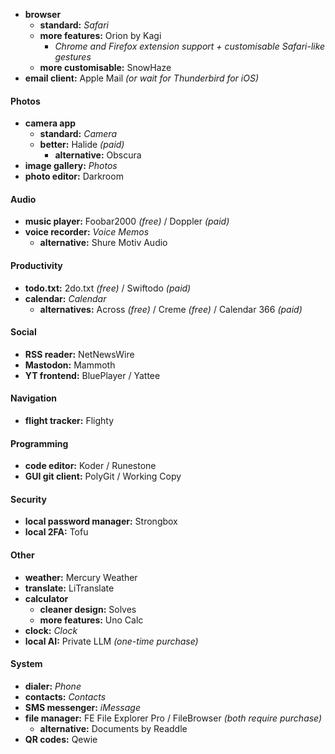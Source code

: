 - **browser** 
	- **standard:** *Safari* 
	- **more features:** Orion by Kagi 
		- *Chrome and Firefox extension support + customisable Safari-like gestures*
	- **more customisable:** SnowHaze
- **email client:** Apple Mail *(or wait for Thunderbird for iOS)*

#### Photos

- **camera app**
	- **standard:** *Camera*
	- **better:** Halide *(paid)*
		- **alternative:** Obscura
- **image gallery:** *Photos* 
- **photo editor:** Darkroom

#### Audio

- **music player:** Foobar2000 *(free)* / Doppler *(paid)*
- **voice recorder:** *Voice Memos*
	- **alternative:** Shure Motiv Audio

#### Productivity

- **todo.txt:** 2do.txt *(free)* / Swiftodo *(paid)*
- **calendar:** *Calendar*
	- **alternatives:** Across *(free)* / Creme *(free)* / Calendar 366 *(paid)*

#### Social

- **RSS reader:** NetNewsWire
- **Mastodon:** Mammoth
- **YT frontend:** BluePlayer / Yattee

#### Navigation

- **flight tracker:** Flighty

#### Programming

- **code editor:** Koder / Runestone
- **GUI git client:** PolyGit / Working Copy

#### Security

- **local password manager:** Strongbox
- **local 2FA:** Tofu

#### Other

- **weather:** Mercury Weather
- **translate:** LiTranslate
- **calculator** 
	- **cleaner design:** Solves
	- **more features:** Uno Calc
- **clock:** *Clock*
- **local AI:** Private LLM *(one-time purchase)*

#### System

- **dialer:** *Phone*
- **contacts:** *Contacts*
- **SMS messenger:** *iMessage*
- **file manager:** FE File Explorer Pro / FileBrowser *(both require purchase)*
	- **alternative:** Documents by Readdle
- **QR codes:** Qewie
